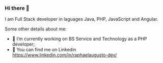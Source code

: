 ### Hi there 👋

I am Full Stack developer in laguages Java, PHP, JavaScript and Angular.

Some other details about me:
- 🔭 I’m currently working on BS Service and Technology as a PHP developer;
- 💬 You can find me on Linkedin https://www.linkedin.com/in/raphaelaugusto-dev/


<!--
**RaphaelAugusto1989/RaphaelAugusto1989** is a ✨ _special_ ✨ repository because its `README.md` (this file) appears on your GitHub profile.

Here are some ideas to get you started:

- 🔭 I’m currently working on ...
- 🌱 I’m currently learning ...
- 👯 I’m looking to collaborate on ...
- 🤔 I’m looking for help with ...
- 💬 Ask me about ...
- 📫 How to reach me: ...
- 😄 Pronouns: ...
- ⚡ Fun fact: ...
-->
